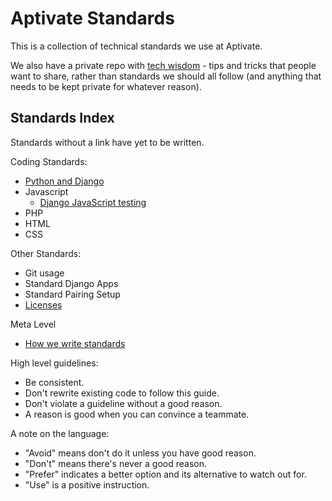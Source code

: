 Aptivate Standards
==================

This is a collection of technical standards we use at Aptivate.

We also have a private repo with [tech wisdom](https://github.com/aptivate/techwisdom) - tips and tricks that people want to share, rather than standards we should all follow (and anything that needs to be kept private for whatever reason).

Standards Index
---------------

Standards without a link have yet to be written.

Coding Standards:

* [Python and Django](/coding/python.md)
* Javascript
    * [Django JavaScript testing](/coding/js-testing.md)
* PHP
* HTML
* CSS

Other Standards:

* Git usage
* Standard Django Apps
* Standard Pairing Setup
* [Licenses](/other/licenses.md)

Meta Level

* [How we write standards](/meta/how.md)

High level guidelines:

* Be consistent.
* Don't rewrite existing code to follow this guide.
* Don't violate a guideline without a good reason.
* A reason is good when you can convince a teammate.

A note on the language:

* "Avoid" means don't do it unless you have good reason.
* "Don't" means there's never a good reason.
* "Prefer" indicates a better option and its alternative to watch out for.
* "Use" is a positive instruction.
